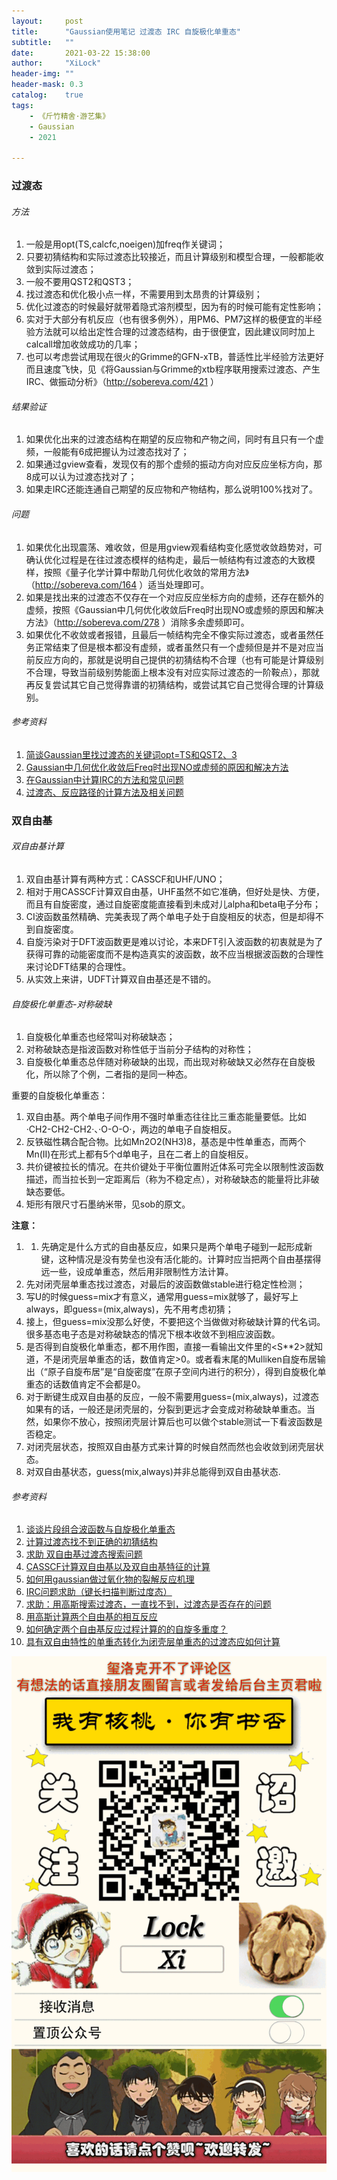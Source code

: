 ```yaml
---
layout:     post
title:      "Gaussian使用笔记 过渡态 IRC 自旋极化单重态"
subtitle:   ""
date:       2021-03-22 15:38:00
author:     "XiLock"
header-img: ""
header-mask: 0.3
catalog:    true
tags:
    - 《斤竹精舍·游艺集》
    - Gaussian
    - 2021

---
```



### 过渡态
###### 方法
1. 一般是用opt(TS,calcfc,noeigen)加freq作关键词；
1. 只要初猜结构和实际过渡态比较接近，而且计算级别和模型合理，一般都能收敛到实际过渡态；
1. 一般不要用QST2和QST3；
1. 找过渡态和优化极小点一样，不需要用到太昂贵的计算级别；
1. 优化过渡态的时候最好就带着隐式溶剂模型，因为有的时候可能有定性影响；
1. 实对于大部分有机反应（也有很多例外），用PM6、PM7这样的极便宜的半经验方法就可以给出定性合理的过渡态结构，由于很便宜，因此建议同时加上calcall增加收敛成功的几率；
1. 也可以考虑尝试用现在很火的Grimme的GFN-xTB，普适性比半经验方法更好而且速度飞快，见《将Gaussian与Grimme的xtb程序联用搜索过渡态、产生IRC、做振动分析》（http://sobereva.com/421 ）

###### 结果验证
1. 如果优化出来的过渡态结构在期望的反应物和产物之间，同时有且只有一个虚频，一般能有6成把握认为过渡态找对了；
1. 如果通过gview查看，发现仅有的那个虚频的振动方向对应反应坐标方向，那8成可以认为过渡态找对了；
1. 如果走IRC还能连通自己期望的反应物和产物结构，那么说明100%找对了。

###### 问题
1. 如果优化出现震荡、难收敛，但是用gview观看结构变化感觉收敛趋势对，可确认优化过程是在往过渡态模样的结构走，最后一帧结构有过渡态的大致模样，按照《量子化学计算中帮助几何优化收敛的常用方法》（http://sobereva.com/164 ）适当处理即可。
1. 如果是找出来的过渡态不仅存在一个对应反应坐标方向的虚频，还存在额外的虚频，按照《Gaussian中几何优化收敛后Freq时出现NO或虚频的原因和解决方法》（http://sobereva.com/278 ）消除多余虚频即可。
1. 如果优化不收敛或者报错，且最后一帧结构完全不像实际过渡态，或者虽然任务正常结束了但是根本都没有虚频，或者虽然只有一个虚频但是并不是对应当前反应方向的，那就是说明自己提供的初猜结构不合理（也有可能是计算级别不合理，导致当前级别势能面上根本没有对应实际过渡态的一阶鞍点），那就再反复尝试其它自己觉得靠谱的初猜结构，或尝试其它自己觉得合理的计算级别。

###### 参考资料
1. [简谈Gaussian里找过渡态的关键词opt=TS和QST2、3](http://sobereva.com/460)
1. [Gaussian中几何优化收敛后Freq时出现NO或虚频的原因和解决方法](http://sobereva.com/278)
1. [在Gaussian中计算IRC的方法和常见问题](http://sobereva.com/400)
1. [过渡态、反应路径的计算方法及相关问题](http://sobereva.com/44)

### 双自由基

###### 双自由基计算
1. 双自由基计算有两种方式：CASSCF和UHF/UNO；
1. 相对于用CASSCF计算双自由基，UHF虽然不如它准确，但好处是快、方便，而且有自旋密度，通过自旋密度能直接看到未成对儿alpha和beta电子分布；
1. CI波函数虽然精确、完美表现了两个单电子处于自旋相反的状态，但是却得不到自旋密度。
1. 自旋污染对于DFT波函数更是难以讨论，本来DFT引入波函数的初衷就是为了获得可靠的动能密度而不是构造真实的波函数，故不应当根据波函数的合理性来讨论DFT结果的合理性。
1. 从实效上来讲，UDFT计算双自由基还是不错的。

###### 自旋极化单重态-对称破缺

1. 自旋极化单重态也经常叫对称破缺态；
1. 对称破缺态是指波函数对称性低于当前分子结构的对称性；
1. 自旋极化单重态总伴随对称破缺的出现，而出现对称破缺又必然存在自旋极化，所以除了个例，二者指的是同一种态。

重要的自旋极化单重态：
1. 双自由基。两个单电子间作用不强时单重态往往比三重态能量要低。比如·CH2-CH2-CH2·、·O-O-O·，两边的单电子自旋相反。
2. 反铁磁性耦合配合物。比如Mn2O2(NH3)8，基态是中性单重态，而两个Mn(II)在形式上都有5个d单电子，且在二者上的自旋相反。
3. 共价键被拉长的情况。在共价键处于平衡位置附近体系可完全以限制性波函数描述，而当拉长到一定距离后（称为不稳定点），对称破缺态的能量将比非破缺态要低。
4. 矩形有限尺寸石墨纳米带，见sob的原文。

**注意：**
1. 1. 先确定是什么方式的自由基反应，如果只是两个单电子碰到一起形成新键，这种情况是没有势垒也没有活化能的。计算时应当把两个自由基摆得远一些，设成单重态，然后用非限制性方法计算。
1. 先对闭壳层单重态找过渡态，对最后的波函数做stable进行稳定性检测；
1. 写U的时候guess=mix才有意义，通常用guess=mix就够了，最好写上always，即guess=(mix,always)，先不用考虑初猜；
1. 接上，但guess=mix没那么好使，不要把这个当做做对称破缺计算的代名词。很多基态电子态是对称破缺态的情况下根本收敛不到相应波函数。
1. 是否得到自旋极化单重态，都不用作图，直接一看输出文件里的<S**2>就知道，不是闭壳层单重态的话，数值肯定>0。或者看末尾的Mulliken自旋布居输出（“原子自旋布居”是“自旋密度”在原子空间内进行的积分），得到自旋极化单重态的话数值肯定不会都是0。
1. 对于断键生成双自由基的反应，一般不需要用guess=(mix,always)，过渡态如果有的话，一般还是闭壳层的，分裂到更远才会变成对称破缺单重态。当然，如果你不放心，按照闭壳层计算后也可以做个stable测试一下看波函数是否稳定。
1. 对闭壳层状态，按照双自由基方式来计算的时候自然而然也会收敛到闭壳层状态。
1. 对双自由基状态，guess(mix,always)并非总能得到双自由基状态.

###### 参考资料
1. [谈谈片段组合波函数与自旋极化单重态](http://sobereva.com/82)
1. [计算过渡态找不到正确的初猜结构](http://bbs.keinsci.com/thread-4264-1-1.html)
1. [求助 双自由基过渡态搜索问题](http://bbs.keinsci.com/thread-17592-1-1.html)
1. [CASSCF计算双自由基以及双自由基特征的计算](http://sobereva.com/264)
1. [如何用gaussian做过氧化物的裂解反应机理](http://bbs.keinsci.com/thread-11531-1-1.html)
1. [IRC问题求助（键长扫描判断过度态）](http://bbs.keinsci.com/thread-2191-1-1.html)
1. [求助：用高斯搜索过渡态，一直找不到，过渡态是否存在的问题](http://bbs.keinsci.com/thread-10820-1-1.html)
1. [用高斯计算两个自由基的相互反应](http://bbs.keinsci.com/thread-625-1-1.html)
1. [如何确定两个自由基反应过程计算的的自旋多重度？](http://bbs.keinsci.com/thread-13459-1-1.html)
1. [具有双自由特性的单重态转化为闭壳层单重态的过渡态应如何计算](http://bbs.keinsci.com/thread-10790-1-1.html)

![](/img/wc-tail.GIF)
